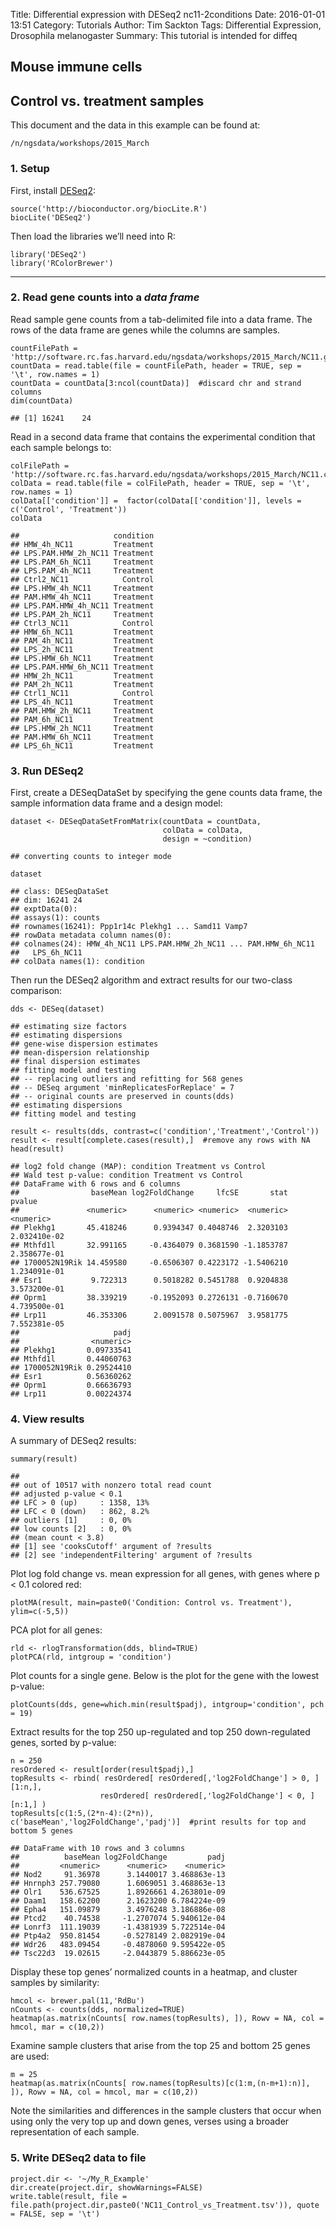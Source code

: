Title: Differential expression with DESeq2 nc11-2conditions
Date: 2016-01-01 13:51
Category: Tutorials
Author: Tim Sackton
Tags: Differential Expression, Drosophila melanogaster
Summary: This tutorial is intended for diffeq


## Mouse immune cells


## Control vs. treatment samples

This document and the data in this example can be found at:

    /n/ngsdata/workshops/2015_March


### 1. Setup

First, install [DESeq2](http://bioconductor.org/packages/release/bioc/html/DESeq2.html):

    source('http://bioconductor.org/biocLite.R')
    biocLite('DESeq2')

Then load the libraries we’ll need into R:

    library('DESeq2')
    library('RColorBrewer')

* * *


### 2\. Read gene counts into a _data frame_

Read sample gene counts from a tab-delimited file into a data frame. The rows of the data frame are genes while the columns are samples.

    countFilePath = 'http://software.rc.fas.harvard.edu/ngsdata/workshops/2015_March/NC11.gene.txt'
    countData = read.table(file = countFilePath, header = TRUE, sep = '\t', row.names = 1)
    countData = countData[3:ncol(countData)]  #discard chr and strand columns
    dim(countData)

    ## [1] 16241    24

Read in a second data frame that contains the experimental condition that each sample belongs to:

    colFilePath = 'http://software.rc.fas.harvard.edu/ngsdata/workshops/2015_March/NC11.colData_2conditions.txt'
    colData = read.table(file = colFilePath, header = TRUE, sep = '\t', row.names = 1)
    colData[['condition']] =  factor(colData[['condition']], levels = c('Control', 'Treatment'))       
    colData

    ##                     condition
    ## HMW_4h_NC11         Treatment
    ## LPS.PAM.HMW_2h_NC11 Treatment
    ## LPS.PAM_6h_NC11     Treatment
    ## LPS.PAM_4h_NC11     Treatment
    ## Ctrl2_NC11            Control
    ## LPS.HMW_4h_NC11     Treatment
    ## PAM.HMW_4h_NC11     Treatment
    ## LPS.PAM.HMW_4h_NC11 Treatment
    ## LPS.PAM_2h_NC11     Treatment
    ## Ctrl3_NC11            Control
    ## HMW_6h_NC11         Treatment
    ## PAM_4h_NC11         Treatment
    ## LPS_2h_NC11         Treatment
    ## LPS.HMW_6h_NC11     Treatment
    ## LPS.PAM.HMW_6h_NC11 Treatment
    ## HMW_2h_NC11         Treatment
    ## PAM_2h_NC11         Treatment
    ## Ctrl1_NC11            Control
    ## LPS_4h_NC11         Treatment
    ## PAM.HMW_2h_NC11     Treatment
    ## PAM_6h_NC11         Treatment
    ## LPS.HMW_2h_NC11     Treatment
    ## PAM.HMW_6h_NC11     Treatment
    ## LPS_6h_NC11         Treatment



### 3\. Run DESeq2

First, create a DESeqDataSet by specifying the gene counts data frame, the sample information data frame and a design model:

    dataset <- DESeqDataSetFromMatrix(countData = countData,
                                      colData = colData,
                                      design = ~condition)

    ## converting counts to integer mode

    dataset

    ## class: DESeqDataSet 
    ## dim: 16241 24 
    ## exptData(0):
    ## assays(1): counts
    ## rownames(16241): Ppp1r14c Plekhg1 ... Samd11 Vamp7
    ## rowData metadata column names(0):
    ## colnames(24): HMW_4h_NC11 LPS.PAM.HMW_2h_NC11 ... PAM.HMW_6h_NC11
    ##   LPS_6h_NC11
    ## colData names(1): condition

Then run the DESeq2 algorithm and extract results for our two-class comparison:

    dds <- DESeq(dataset)

    ## estimating size factors
    ## estimating dispersions
    ## gene-wise dispersion estimates
    ## mean-dispersion relationship
    ## final dispersion estimates
    ## fitting model and testing
    ## -- replacing outliers and refitting for 568 genes
    ## -- DESeq argument 'minReplicatesForReplace' = 7 
    ## -- original counts are preserved in counts(dds)
    ## estimating dispersions
    ## fitting model and testing

    result <- results(dds, contrast=c('condition','Treatment','Control'))
    result <- result[complete.cases(result),]  #remove any rows with NA
    head(result)

    ## log2 fold change (MAP): condition Treatment vs Control 
    ## Wald test p-value: condition Treatment vs Control 
    ## DataFrame with 6 rows and 6 columns
    ##                baseMean log2FoldChange     lfcSE       stat       pvalue
    ##               <numeric>      <numeric> <numeric>  <numeric>    <numeric>
    ## Plekhg1       45.418246      0.9394347 0.4048746  2.3203103 2.032410e-02
    ## Mthfd1l       32.991165     -0.4364079 0.3681590 -1.1853787 2.358677e-01
    ## 1700052N19Rik 14.459580     -0.6506307 0.4223172 -1.5406210 1.234091e-01
    ## Esr1           9.722313      0.5018282 0.5451788  0.9204838 3.573200e-01
    ## Oprm1         38.339219     -0.1952093 0.2726131 -0.7160670 4.739500e-01
    ## Lrp11         46.353306      2.0091578 0.5075967  3.9581775 7.552381e-05
    ##                     padj
    ##                <numeric>
    ## Plekhg1       0.09733541
    ## Mthfd1l       0.44060763
    ## 1700052N19Rik 0.29524410
    ## Esr1          0.56360262
    ## Oprm1         0.66636793
    ## Lrp11         0.00224374


### 4\. View results

A summary of DESeq2 results:

    summary(result)

    ## 
    ## out of 10517 with nonzero total read count
    ## adjusted p-value < 0.1
    ## LFC > 0 (up)     : 1358, 13% 
    ## LFC < 0 (down)   : 862, 8.2% 
    ## outliers [1]     : 0, 0% 
    ## low counts [2]   : 0, 0% 
    ## (mean count < 3.8)
    ## [1] see 'cooksCutoff' argument of ?results
    ## [2] see 'independentFiltering' argument of ?results

Plot log fold change vs. mean expression for all genes, with genes where p < 0.1 colored red:

    plotMA(result, main=paste0('Condition: Control vs. Treatment'), ylim=c(-5,5))



PCA plot for all genes:

    rld <- rlogTransformation(dds, blind=TRUE)
    plotPCA(rld, intgroup = 'condition')



Plot counts for a single gene. Below is the plot for the gene with the lowest p-value:

    plotCounts(dds, gene=which.min(result$padj), intgroup='condition', pch = 19)



Extract results for the top 250 up-regulated and top 250 down-regulated genes, sorted by p-value:

    n = 250 
    resOrdered <- result[order(result$padj),]
    topResults <- rbind( resOrdered[ resOrdered[,'log2FoldChange'] > 0, ][1:n,],
                        resOrdered[ resOrdered[,'log2FoldChange'] < 0, ][n:1,] )
    topResults[c(1:5,(2*n-4):(2*n)), c('baseMean','log2FoldChange','padj')]  #print results for top and bottom 5 genes

    ## DataFrame with 10 rows and 3 columns
    ##          baseMean log2FoldChange         padj
    ##         <numeric>      <numeric>    <numeric>
    ## Nod2     91.36978      3.1440017 3.468863e-13
    ## Hnrnph3 257.79080      1.6069051 3.468863e-13
    ## Olr1    536.67525      1.8926661 4.263801e-09
    ## Daam1   158.62200      2.1623200 6.784224e-09
    ## Epha4   151.09879      3.4976248 3.186886e-08
    ## Ptcd2    40.74538     -1.2707074 5.940612e-04
    ## Lonrf3  111.19039     -1.4381939 5.722514e-04
    ## Ptp4a2  950.81454     -0.5278149 2.082919e-04
    ## Wdr26   483.09454     -0.4878060 9.595422e-05
    ## Tsc22d3  19.02615     -2.0443879 5.886623e-05

Display these top genes’ normalized counts in a heatmap, and cluster samples by similarity:

    hmcol <- brewer.pal(11,'RdBu')
    nCounts <- counts(dds, normalized=TRUE)
    heatmap(as.matrix(nCounts[ row.names(topResults), ]), Rowv = NA, col = hmcol, mar = c(10,2))



Examine sample clusters that arise from the top 25 and bottom 25 genes are used:

    m = 25
    heatmap(as.matrix(nCounts[ row.names(topResults)[c(1:m,(n-m+1):n)], ]), Rowv = NA, col = hmcol, mar = c(10,2))



Note the similarities and differences in the sample clusters that occur when using only the very top up and down genes, verses using a broader representation of each sample.


### 5\. Write DESeq2 data to file

    project.dir <- '~/My_R_Example' 
    dir.create(project.dir, showWarnings=FALSE)
    write.table(result, file = file.path(project.dir,paste0('NC11_Control_vs_Treatment.tsv')), quote = FALSE, sep = '\t')

